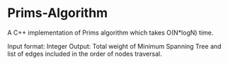 # Prims-Algorithm
A C++ implementation of Prims algorithm which takes O(N*logN) time.

Input format: Integer
Output: Total weight of Minimum Spanning Tree and list of edges included in the order of nodes traversal.

